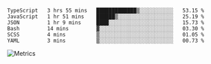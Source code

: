 <!--START_SECTION:waka-->

```text
TypeScript   3 hrs 55 mins   █████████████▒░░░░░░░░░░░   53.15 %
JavaScript   1 hr 51 mins    ██████▒░░░░░░░░░░░░░░░░░░   25.19 %
JSON         1 hr 9 mins     ████░░░░░░░░░░░░░░░░░░░░░   15.73 %
Bash         14 mins         ▓░░░░░░░░░░░░░░░░░░░░░░░░   03.30 %
SCSS         4 mins          ▒░░░░░░░░░░░░░░░░░░░░░░░░   01.05 %
YAML         3 mins          ▒░░░░░░░░░░░░░░░░░░░░░░░░   00.73 %
```

<!--END_SECTION:waka-->

![Metrics](https://metrics.lecoq.io/TachibanaKimika?template=classic&base.activity=0&base.community=0&base.repositories=0&languages=1&isocalendar=1&isocalendar.duration=half-year&languages.limit=8&languages.sections=most-used&languages.colors=github&languages.threshold=0%25&languages.indepth=false&languages.recent.load=300&languages.recent.days=14&config.timezone=Asia%2FShanghai)
